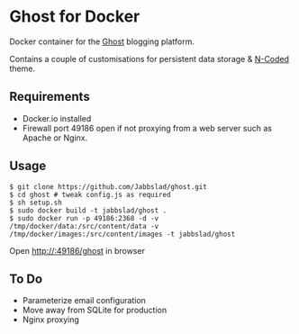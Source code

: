 Ghost for Docker
=====

Docker container for the [Ghost](http://ghost.org/about) blogging platform.

Contains a couple of customisations for persistent data storage & [N-Coded](https://github.com/polygonix/N-Coded) theme.

## Requirements

* Docker.io installed
* Firewall port 49186 open if not proxying from a web server such as Apache or Nginx.

## Usage

    $ git clone https://github.com/Jabbslad/ghost.git
    $ cd ghost # tweak config.js as required
    $ sh setup.sh
    $ sudo docker build -t jabbslad/ghost .
    $ sudo docker run -p 49186:2368 -d -v /tmp/docker/data:/src/content/data -v /tmp/docker/images:/src/content/images -t jabbslad/ghost

Open [http://<hostname>:49186/ghost](http://<hostname>:49186/ghost) in browser

## To Do

* Parameterize email configuration
* Move away from SQLite for production
* Nginx proxying
